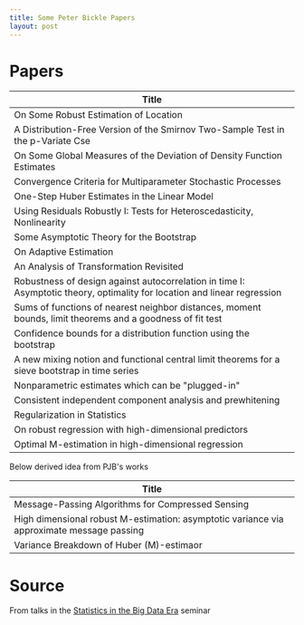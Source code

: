 ```yaml
---
title: Some Peter Bickle Papers
layout: post
---
```


# Papers

| Title |
| -------- |
| On Some Robust Estimation of Location |
| A Distribution-Free Version of the Smirnov Two-Sample Test in the p-Variate Cse |
| On Some Global Measures of the Deviation of Density Function Estimates |
| Convergence Criteria for Multiparameter Stochastic Processes |
| One-Step Huber Estimates in the Linear Model |
| Using Residuals Robustly I: Tests for Heteroscedasticity, Nonlinearity |
| Some Asymptotic Theory for the Bootstrap |
| On Adaptive Estimation |
| An Analysis of Transformation Revisited |
| Robustness of design against autocorrelation in time I: Asymptotic theory, optimality for location and linear regression |
| Sums of functions of nearest neighbor distances, moment bounds, limit theorems and a goodness of fit test |
| Confidence bounds for a distribution function using the bootstrap |
| A new mixing notion and functional central limit theorems for a sieve bootstrap in time series |
| Nonparametric estimates which can be "plugged-in" |
| Consistent independent component analysis and prewhitening |
| Regularization in Statistics |
| On robust regression with high-dimensional predictors |
| Optimal M-estimation in high-dimensional regression |

Below derived idea from PJB's works

| Title |
| ------- |
| Message-Passing Algorithms for Compressed Sensing |
| High dimensional robust M-estimation: asymptotic variance via approximate message passing |
| Variance Breakdown of Huber (M)-estimaor |


# Source
From talks in the [Statistics in the Big Data Era](https://simons.berkeley.edu/workshops/statistics-big-data-era) seminar
